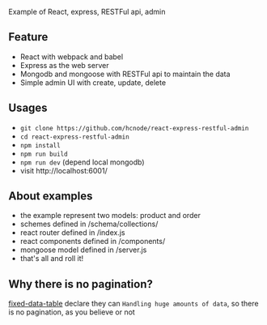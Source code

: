 Example of React, express, RESTFul api, admin
 
## Feature

* React with webpack and babel
* Express as the web server
* Mongodb and mongoose with RESTFul api to maintain the data
* Simple admin UI with create, update, delete

## Usages

* `git clone https://github.com/hcnode/react-express-restful-admin`
* `cd react-express-restful-admin`
* `npm install`
* `npm run build`
* `npm run dev` (depend local mongodb)
* visit http://localhost:6001/

## About examples

* the example represent two models: product and order 
* schemes defined in /schema/collections/
* react router defined in /index.js
* react components defined in /components/
* mongoose model defined in /server.js
* that's all and roll it!

## Why there is no pagination?
[fixed-data-table](https://github.com/facebook/fixed-data-table) declare they can `Handling huge amounts of data`, so there is no pagination, as you believe or not